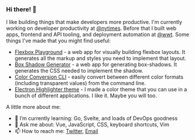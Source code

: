 ### Hi there! 👋

I like building things that make developers more productive. I'm currently working on developer productivity at [@nytimes](https://github.com/nytimes). Before that I built web apps, frontend and API tooling, and deployment automation at [@wwt](https://github.com/wwt). Some things I've made that you might find useful:

- [Flexbox Playground](https://flexbox.tech) - a web app for visually building flexbox layouts. It generates all the markup and styles you need to implement that layout.
- [Box Shadow Generator](https://box-shadow.dev) - a web app for generating box-shadows. It generates the CSS needed to implement the shadow.
- [Color Conversion CLI](https://www.npmjs.com/package/convert-color-cli) - easily convert between different color formats (including transparent values) from the command line.
- [Electron Highlighter theme](https://mikemcbride.dev/electron-highlighter) - I made a color theme that you can use in a bunch of different applications. I like it. Maybe you will too.


A little more about me:

- 🌱 I’m currently learning: Go, Svelte, and loads of DevOps goodness
- 💬 Ask me about: Vue, JavaScript, CSS, keyboard shortcuts, Vim
- 📫 How to reach me: [Twitter](https://twitter.com/_mcbridem_), [Email](mailto:mike@mikemcbride.dev)
